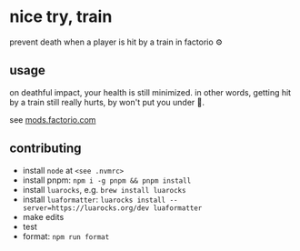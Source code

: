 # nice try, train

prevent death when a player is hit by a train in factorio ⚙️

## usage

on deathful impact, your health is still minimized. in other words, getting hit
by a train still really hurts, by won't put you under 🥀.

see [mods.factorio.com](mods.factorio.com)

## contributing

- install `node` at `<see .nvmrc>`
- install pnpm: `npm i -g pnpm && pnpm install`
- install `luarocks`, e.g. `brew install luarocks`
- install `luaformatter`: `luarocks install --server=https://luarocks.org/dev luaformatter`
- make edits
- test
- format: `npm run format`
